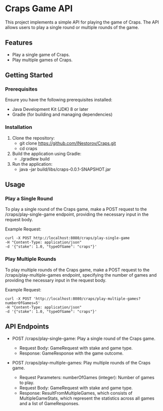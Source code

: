 # Craps Game API
This project implements a simple API for playing the game of Craps. 
The API allows users to play a single round or multiple rounds of the game.

## Features
* Play a single game of Craps.
* Play multiple games of Craps.

## Getting Started

### Prerequisites
Ensure you have the following prerequisites installed:
* Java Development Kit (JDK) 8 or later
* Gradle (for building and managing dependencies)

### Installation
1. Clone the repository:
   * git clone https://github.com/INestorov/Craps.git
   * cd craps
2. Build the application using Gradle:
   *   ./gradlew build
3. Run the application:
   * java -jar build/libs/craps-0.0.1-SNAPSHOT.jar

## Usage

### Play a Single Round
To play a single round of the Craps game, make a POST request to the /craps/play-single-game endpoint,
providing the necessary input in the request body.

Example Request:

    curl -X POST http://localhost:8080/craps/play-single-game
    -H "Content-Type: application/json"
    -d '{"stake": 1.0, "typeOfGame": "craps"}'

### Play Multiple Rounds

To play multiple rounds of the Craps game, make a POST request to the /craps/play-multiple-games endpoint, specifying the number of games and providing the necessary input in the request body.

Example Request:

    curl -X POST 'http://localhost:8080/craps/play-multiple-games?numberOfGames=5'
    -H "Content-Type: application/json"
    -d '{"stake": 1.0, "typeOfGame": "craps"}'

## API Endpoints

* POST /craps/play-single-game: Play a single round of the Craps game.
    * Request Body: GameRequest with stake and game type.
    * Response: GameResponse with the game outcome.


* POST /craps/play-multiple-games: Play multiple rounds of the Craps game.
    * Request Parameters: numberOfGames (integer): Number of games to play.
    * Request Body: GameRequest with stake and game type.
  * Response: ResultFromMultipleGames, which consists of MultipleGameStats, which represent the statistics across all games and a list of GameResponses.
